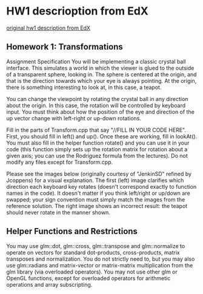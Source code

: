 # HW1 descrioption from EdX
[original hw1 description from EdX](https://courses.edx.org/courses/course-v1:UCSanDiegoX+CSE167x+2T2018/courseware/Unit_1/Homework_1/2?activate_block_id=block-v1%3AUCSanDiegoX%2BCSE167x%2B2T2018%2Btype%40vertical%2Bblock%40vertical_618b5e61d030)


## Homework 1: Transformations
Assignment Specification
You will be implementing a classic crystal ball interface. This simulates a world in which the viewer is glued to the outside of a transparent sphere, looking in. The sphere is centered at the origin, and that is the direction towards which your eye is always pointing. At the origin, there is something interesting to look at, in this case, a teapot.

You can change the viewpoint by rotating the crystal ball in any direction about the origin. In this case, the rotation will be controlled by keyboard input. You must think about how the position of the eye and direction of the up vector change with left-right or up-down rotations.

Fill in the parts of Transform.cpp that say "//FILL IN YOUR CODE HERE". First, you should fill in left() and up(). Once these are working, fill in lookAt(). You must also fill in the helper function rotate() and you can use it in your code (this function simply sets up the rotation matrix for rotation about a given axis; you can use the Rodriguez formula from the lectures). Do not modify any files except for Transform.cpp.

Please see the images below (originally courtesy of "JenkinSD" refined by Jcoppens) for a visual explanation. The first (left) image clarifies which direction each keyboard key rotates (doesn't correspond exactly to function names in the code). It doesn't matter if you think left/right or up/down are swapped; your sign convention must simply match the images from the reference solution. The right image shows an incorrect result: the teapot should never rotate in the manner shown.

[pic1]: teapot_rotattions_ok.png
[pic2]: https://github.com/LanceKnight/EdX-Computer-Graphics/blob/hw1/hw1-linux_osx/teapot_rotations_bad.png

## Helper Functions and Restrictions
You may use glm::dot, glm::cross, glm::transpose and glm::normalize to operate on vectors for standard dot-products, cross-products, matrix transposes and normalization. You do not strictly need to, but you may also use glm::radians and matrix-vector or matrix-matrix multiplication from the glm library (via overloaded operators). You may not use other glm or OpenGL functions, except for overloaded operators for arithmetic operations and array subscripting.


